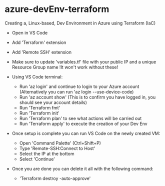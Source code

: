 # azure-devEnv-terraform
Creating a, Linux-based, Dev Environment in Azure using Terraform (IaC)

- Open in VS Code
- Add 'Terraform' extension
- Add 'Remote SSH' extension
- Make sure to update 'variables.tf' file with your public IP and a unique Resource Group name !It won't work without these!
- Using VS Code terminal:
  - Run 'az login' and continue to login to your Azure account (Alternatively you can run 'az login --use-device-code)
  - Run 'az account show' (This is to confirm you have logged in, you should see your account details)
  - Run 'Terraform fmt'
  - Run 'Terraform init'
  - Run 'Terraform plan' to see what actions will be carried out
  - Run 'Terraform apply' to execute the creation of your Dev Env
- Once setup is complete you can run VS Code on the newly created VM:
  - Open 'Command Palette' (Ctrl+Shift+P)
  - Type 'Remote-SSH:Connect to Host'
  - Select the IP at the bottom
  - Select 'Continue'

- Once you are done you can delete it all with the following command:
  - 'Terraform destroy -auto-approve'